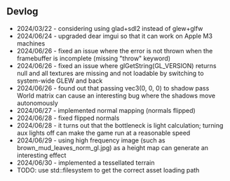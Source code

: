## Devlog
- 2024/03/22 - considering using glad+sdl2 instead of glew+glfw
- 2024/06/24 - upgraded dear imgui so that it can work on Apple M3 machines
- 2024/06/26 - fixed an issue where the error is not thrown when the framebuffer is incomplete (missing "throw" keyword)
- 2024/06/26 - fixed an issue where glGetString(GL_VERSION) returns null and all textures are missing and not loadable by switching to system-wide GLEW and back
- 2024/06/26 - found out that passing vec3(0, 0, 0) to shadow pass World matrix can cause an interesting bug where the shadows move autonomously
- 2024/06/27 - implemented normal mapping (normals flipped)
- 2024/06/28 - fixed flipped normals
- 2024/06/28 - it turns out that the bottleneck is light calculation; turning aux lights off can make the game run at a reasonable speed
- 2024/06/29 - using high frequency image (such as brown_mud_leaves_norm_gl.jpg) as a height map can generate an interesting effect
- 2024/06/30 - implemented a tessellated terrain
- TODO: use std::filesystem to get the correct asset loading path
